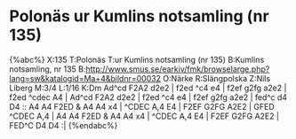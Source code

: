 # Polonäs ur Kumlins notsamling (nr 135)

{%abc%}
X:135
T:Polonäs
T:ur Kumlins notsamling (nr 135)
B:Kumlins notsamling, nr 135
B:http://www.smus.se/earkiv/fmk/browselarge.php?lang=sw&katalogid=Ma+4&bildnr=00032
O:Närke
R:Slängpolska
Z:Nils Liberg
M:3/4
L:1/16
K:Dm
Ad^cd F2A2 d2e2 | f2ed ^c4 e4 | f2ef g2fg a2e2 | f2ed ^cdec A4 |
Ad^cd F2A2 d2e2 | f2ed ^c4 e4 | f2ef g2fg a2e2 | fed^c d4 D4 ::
A4 A4 F2ED & A4 A4 x4 | ^CDEC A,4 E4 | F2EF G2FG A2E2 | GFED ^CDEC A,4 |
A4 A4 F2ED & A4 A4 x4 | ^CDEC A,4 E4 | F2EF G2FG A2E2 | FED^C D4 D4 :|
{%endabc%}
